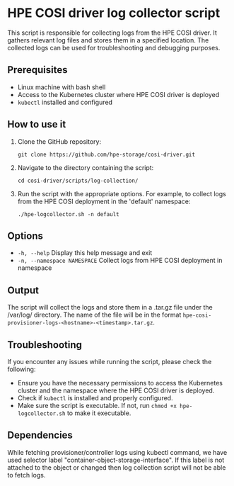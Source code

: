 # HPE COSI driver log collector script

This script is responsible for collecting logs from the HPE COSI driver. It gathers relevant log files and stores them in a specified location. The collected logs can be used for troubleshooting and debugging purposes.

## Prerequisites

- Linux machine with bash shell
- Access to the Kubernetes cluster where HPE COSI driver is deployed
- `kubectl` installed and configured

## How to use it

1. Clone the GitHub repository:
    ```console
    git clone https://github.com/hpe-storage/cosi-driver.git
    ```

2. Navigate to the directory containing the script:
    ```console
    cd cosi-driver/scripts/log-collection/
    ```

3. Run the script with the appropriate options. For example, to collect logs from the HPE COSI deployment in the 'default' namespace:
    ```console
    ./hpe-logcollector.sh -n default
    ```

## Options

- `-h, --help`     Display this help message and exit
- `-n, --namespace NAMESPACE` Collect logs from HPE COSI deployment in namespace

## Output

The script will collect the logs and store them in a .tar.gz file under the /var/log/ directory. The name of the file will be in the format `hpe-cosi-provisioner-logs-<hostname>-<timestamp>.tar.gz`.

## Troubleshooting

If you encounter any issues while running the script, please check the following:

- Ensure you have the necessary permissions to access the Kubernetes cluster and the namespace where the HPE COSI driver is deployed.
- Check if `kubectl` is installed and properly configured.
- Make sure the script is executable. If not, run `chmod +x hpe-logcollector.sh` to make it executable.

## Dependencies

While fetching provisioner/controller logs using kubectl command, we have used selector label "container-object-storage-interface". If this label is not attached to the object or changed then log collection script will not be able to fetch logs.
